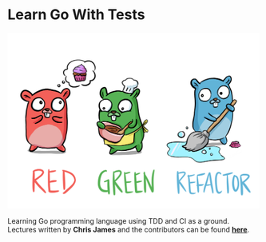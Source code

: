 # Learn Go With Tests

![Cover](https://github.com/quii/learn-go-with-tests/blob/master/red-green-blue-gophers.png?raw=true)

Learning Go programming language using TDD and CI as a ground. Lectures written by **Chris James** and the contributors can be found [**here**][learn].

[learn]: https://quii.gitbook.io/learn-go-with-tests/
